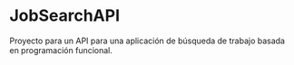 # JobSearchAPI
Proyecto para un API para una aplicación de búsqueda de trabajo basada en programación funcional.
